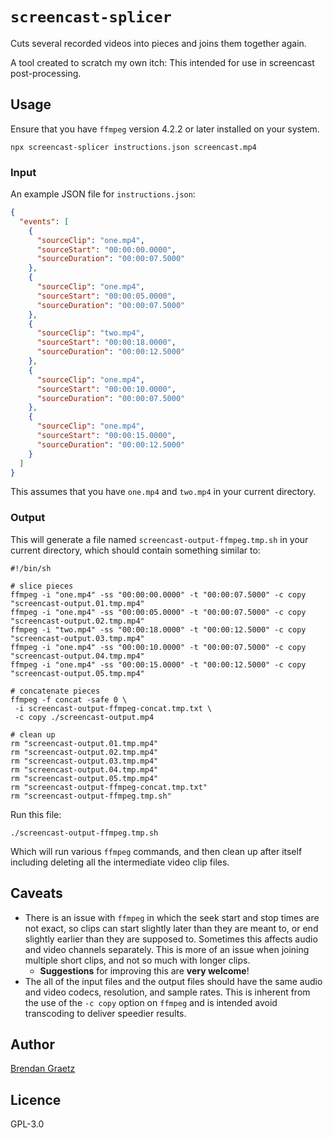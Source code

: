 # `screencast-splicer`

Cuts several recorded videos into pieces
and joins them together again.

A tool created to scratch my own itch:
This intended for use in screencast post-processing.

## Usage

Ensure that you have `ffmpeg` version 4.2.2 or later
installed on your system.

```shell
npx screencast-splicer instructions.json screencast.mp4

```

### Input

An example JSON file for `instructions.json`:

```json
{
  "events": [
    {
      "sourceClip": "one.mp4",
      "sourceStart": "00:00:00.0000",
      "sourceDuration": "00:00:07.5000"
    },
    {
      "sourceClip": "one.mp4",
      "sourceStart": "00:00:05.0000",
      "sourceDuration": "00:00:07.5000"
    },
    {
      "sourceClip": "two.mp4",
      "sourceStart": "00:00:18.0000",
      "sourceDuration": "00:00:12.5000"
    },
    {
      "sourceClip": "one.mp4",
      "sourceStart": "00:00:10.0000",
      "sourceDuration": "00:00:07.5000"
    },
    {
      "sourceClip": "one.mp4",
      "sourceStart": "00:00:15.0000",
      "sourceDuration": "00:00:12.5000"
    }
  ]
}

```

This assumes that you have `one.mp4` and `two.mp4` in your current directory.

### Output

This will generate a file named `screencast-output-ffmpeg.tmp.sh`
in your current directory,
which should contain something similar to:

```shell
#!/bin/sh

# slice pieces
ffmpeg -i "one.mp4" -ss "00:00:00.0000" -t "00:00:07.5000" -c copy "screencast-output.01.tmp.mp4"
ffmpeg -i "one.mp4" -ss "00:00:05.0000" -t "00:00:07.5000" -c copy "screencast-output.02.tmp.mp4"
ffmpeg -i "two.mp4" -ss "00:00:18.0000" -t "00:00:12.5000" -c copy "screencast-output.03.tmp.mp4"
ffmpeg -i "one.mp4" -ss "00:00:10.0000" -t "00:00:07.5000" -c copy "screencast-output.04.tmp.mp4"
ffmpeg -i "one.mp4" -ss "00:00:15.0000" -t "00:00:12.5000" -c copy "screencast-output.05.tmp.mp4"

# concatenate pieces
ffmpeg -f concat -safe 0 \
 -i screencast-output-ffmpeg-concat.tmp.txt \
 -c copy ./screencast-output.mp4

# clean up
rm "screencast-output.01.tmp.mp4"
rm "screencast-output.02.tmp.mp4"
rm "screencast-output.03.tmp.mp4"
rm "screencast-output.04.tmp.mp4"
rm "screencast-output.05.tmp.mp4"
rm "screencast-output-ffmpeg-concat.tmp.txt"
rm "screencast-output-ffmpeg.tmp.sh"

```

Run this file:

```shell
./screencast-output-ffmpeg.tmp.sh

```

Which will run various `ffmpeg` commands,
and then clean up after itself
including deleting all the intermediate video clip files.

## Caveats

- There is an issue with `ffmpeg` in which
  the seek start and stop times are not exact,
  so clips can start slightly later than they are meant to,
  or end slightly earlier than they are supposed to.
  Sometimes this affects audio and video channels separately.
  This is more of an issue when joining multiple short clips,
  and not so much with longer clips.
  - **Suggestions** for improving this are **very welcome**!
- The all of the input files and the output files should
  have the same audio and video codecs, resolution, and sample rates.
  This is inherent from the use of the `-c copy` option on `ffmpeg`
  and is intended avoid transcoding to deliver speedier results.

## Author

[Brendan Graetz](http://bguiz.com/)

## Licence

GPL-3.0
